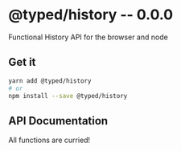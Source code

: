# @typed/history -- 0.0.0

Functional History API for the browser and node

## Get it
```sh
yarn add @typed/history
# or
npm install --save @typed/history
```

## API Documentation

All functions are curried!
